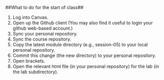 ##What to do for the start of class##

1. Log into Canvas.
1. Open up the Github client (You may also find it useful to login your github web-based account.)
1. Sync your personal repository.
1. Sync the course repository. 
1. Copy the latest module directory (e.g., session-05) to your local personal repository.
1. Commit this change (the new directory) to your personal repository.
1. Open brackets.
1. Open the relevant html file (in your personal repository) for the lab (in the lab subdirectory).


